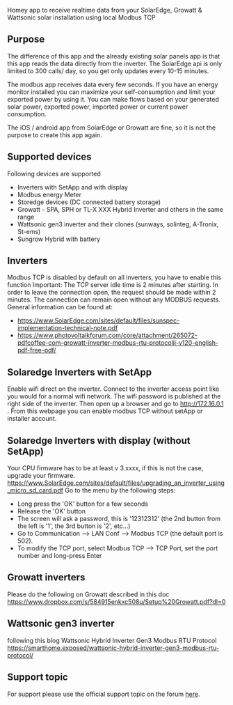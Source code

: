 Homey app to receive realtime data from your SolarEdge, Growatt & Wattsonic solar installation using local Modbus TCP

## Purpose
The difference of this app and the already existing solar panels app is that this app reads the data directly from the inverter.
The SolarEdge api is only limited to 300 calls/ day, so you get only updates every 10-15 minutes.

The modbus app receives data every few seconds.
If you have an energy monitor installed you can maximize your self-consumption and limit your exported power by using it. You can make flows based on your generated solar power, exported power, imported power or current power consumption.

The iOS / android app from SolarEdge or Growatt are fine, so it is not the purpose to create this app again.

## Supported devices
Following devices are supported
- Inverters with SetApp and with display
- Modbus energy Meter
- Storedge devices (DC connected battery storage)
- Growatt - SPA, SPH or TL-X XXX Hybrid Inverter and others in the same range
- Wattsonic gen3 inverter and their clones (sunways, solinteg, A-Tronix, St-ems)
- Sungrow Hybrid with battery

## Inverters
Modbus TCP is disabled by default on all inverters, you have to enable this function
Important: The TCP server idle time is 2 minutes after starting. In order to leave the connection open, the request should be made
within 2 minutes. The connection can remain open without any MODBUS requests.
General information can be found at:
- https://www.SolarEdge.com/sites/default/files/sunspec-implementation-technical-note.pdf
- https://www.photovoltaikforum.com/core/attachment/265072-pdfcoffee-com-growatt-inverter-modbus-rtu-protocolii-v120-english-pdf-free-pdf/

## Solaredge Inverters with SetApp
Enable wifi direct on the inverter. Connect to the inverter access point like you would for a normal wifi network. The wifi password is published at the right side of the inverter. Then open up a browser and go to http://172.16.0.1 . From this webpage you can enable modbus TCP without setApp or installer account.

## Solaredge Inverters with display (without SetApp)
Your CPU firmware has to be at least v 3.xxxx, if this is not the case, upgrade your firmware.
https://www.SolarEdge.com/sites/default/files/upgrading_an_inverter_using_micro_sd_card.pdf
Go to the menu by the following steps:
- Long press the 'OK' button for a few seconds
- Release the 'OK' button
- The screen will ask a password, this is '12312312' (the 2nd button from the left is '1', the 3rd button is '2', etc...)
- Go to Communication --> LAN Conf --> Modbus TCP (the default port is 502).
- To modify the TCP port, select Modbus TCP --> TCP Port, set the port number and long-press Enter

## Growatt inverters
Please do the following on Growatt described in this doc https://www.dropbox.com/s/584915enkxc508u/Setup%20Growatt.pdf?dl=0

## Wattsonic gen3 inverter
following this blog Wattsonic Hybrid Inverter Gen3 Modbus RTU Protocol https://smarthome.exposed/wattsonic-hybrid-inverter-gen3-modbus-rtu-protocol/

## Support topic
For support please use the official support topic on the forum [here](https://community.athom.com/t/app-SolarEdge/45487).
